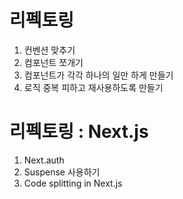 # 리펙토링

1. 컨벤션 맞추기
2. 컴포넌트 쪼개기
3. 컴포넌트가 각각 하나의 일만 하게 만들기
4. 로직 중복 피하고 재사용하도록 만들기

# 리펙토링 : Next.js

1. Next.auth
2. Suspense 사용하기
3. Code splitting in Next.js
